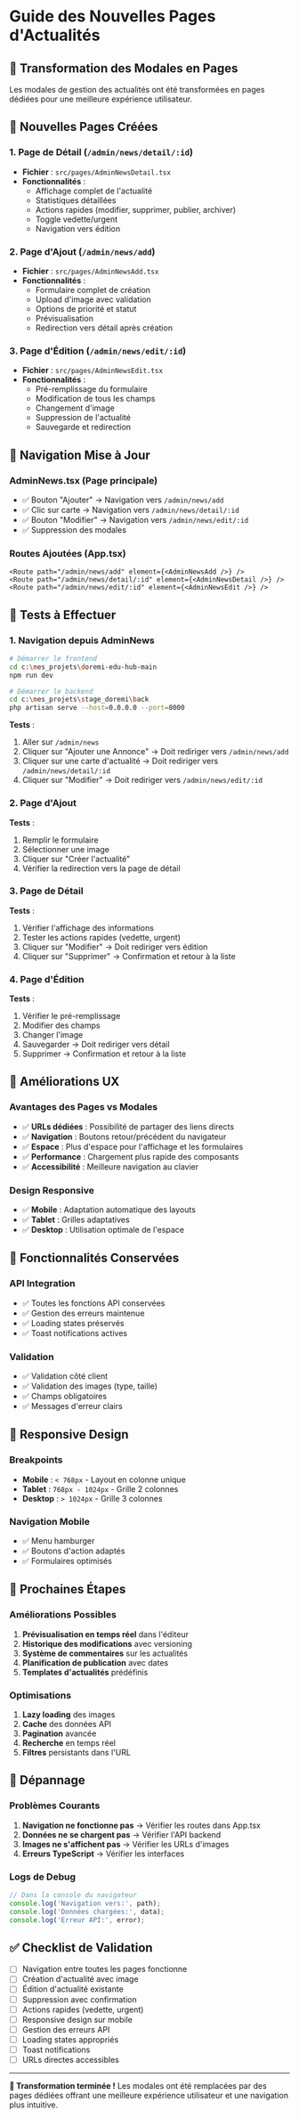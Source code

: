 # Guide des Nouvelles Pages d'Actualités

## 🎯 Transformation des Modales en Pages

Les modales de gestion des actualités ont été transformées en pages dédiées pour une meilleure expérience utilisateur.

## 📄 Nouvelles Pages Créées

### 1. **Page de Détail** (`/admin/news/detail/:id`)
- **Fichier** : `src/pages/AdminNewsDetail.tsx`
- **Fonctionnalités** :
  - Affichage complet de l'actualité
  - Statistiques détaillées
  - Actions rapides (modifier, supprimer, publier, archiver)
  - Toggle vedette/urgent
  - Navigation vers édition

### 2. **Page d'Ajout** (`/admin/news/add`)
- **Fichier** : `src/pages/AdminNewsAdd.tsx`
- **Fonctionnalités** :
  - Formulaire complet de création
  - Upload d'image avec validation
  - Options de priorité et statut
  - Prévisualisation
  - Redirection vers détail après création

### 3. **Page d'Édition** (`/admin/news/edit/:id`)
- **Fichier** : `src/pages/AdminNewsEdit.tsx`
- **Fonctionnalités** :
  - Pré-remplissage du formulaire
  - Modification de tous les champs
  - Changement d'image
  - Suppression de l'actualité
  - Sauvegarde et redirection

## 🔄 Navigation Mise à Jour

### **AdminNews.tsx** (Page principale)
- ✅ Bouton "Ajouter" → Navigation vers `/admin/news/add`
- ✅ Clic sur carte → Navigation vers `/admin/news/detail/:id`
- ✅ Bouton "Modifier" → Navigation vers `/admin/news/edit/:id`
- ✅ Suppression des modales

### **Routes Ajoutées** (App.tsx)
```tsx
<Route path="/admin/news/add" element={<AdminNewsAdd />} />
<Route path="/admin/news/detail/:id" element={<AdminNewsDetail />} />
<Route path="/admin/news/edit/:id" element={<AdminNewsEdit />} />
```

## 🧪 Tests à Effectuer

### **1. Navigation depuis AdminNews**
```bash
# Démarrer le frontend
cd c:\mes_projets\doremi-edu-hub-main
npm run dev

# Démarrer le backend
cd c:\mes_projets\stage_doremi\back
php artisan serve --host=0.0.0.0 --port=8000
```

**Tests** :
1. Aller sur `/admin/news`
2. Cliquer sur "Ajouter une Annonce" → Doit rediriger vers `/admin/news/add`
3. Cliquer sur une carte d'actualité → Doit rediriger vers `/admin/news/detail/:id`
4. Cliquer sur "Modifier" → Doit rediriger vers `/admin/news/edit/:id`

### **2. Page d'Ajout**
**Tests** :
1. Remplir le formulaire
2. Sélectionner une image
3. Cliquer sur "Créer l'actualité"
4. Vérifier la redirection vers la page de détail

### **3. Page de Détail**
**Tests** :
1. Vérifier l'affichage des informations
2. Tester les actions rapides (vedette, urgent)
3. Cliquer sur "Modifier" → Doit rediriger vers édition
4. Cliquer sur "Supprimer" → Confirmation et retour à la liste

### **4. Page d'Édition**
**Tests** :
1. Vérifier le pré-remplissage
2. Modifier des champs
3. Changer l'image
4. Sauvegarder → Doit rediriger vers détail
5. Supprimer → Confirmation et retour à la liste

## 🎨 Améliorations UX

### **Avantages des Pages vs Modales**
- ✅ **URLs dédiées** : Possibilité de partager des liens directs
- ✅ **Navigation** : Boutons retour/précédent du navigateur
- ✅ **Espace** : Plus d'espace pour l'affichage et les formulaires
- ✅ **Performance** : Chargement plus rapide des composants
- ✅ **Accessibilité** : Meilleure navigation au clavier

### **Design Responsive**
- ✅ **Mobile** : Adaptation automatique des layouts
- ✅ **Tablet** : Grilles adaptatives
- ✅ **Desktop** : Utilisation optimale de l'espace

## 🔧 Fonctionnalités Conservées

### **API Integration**
- ✅ Toutes les fonctions API conservées
- ✅ Gestion des erreurs maintenue
- ✅ Loading states préservés
- ✅ Toast notifications actives

### **Validation**
- ✅ Validation côté client
- ✅ Validation des images (type, taille)
- ✅ Champs obligatoires
- ✅ Messages d'erreur clairs

## 📱 Responsive Design

### **Breakpoints**
- **Mobile** : `< 768px` - Layout en colonne unique
- **Tablet** : `768px - 1024px` - Grille 2 colonnes
- **Desktop** : `> 1024px` - Grille 3 colonnes

### **Navigation Mobile**
- ✅ Menu hamburger
- ✅ Boutons d'action adaptés
- ✅ Formulaires optimisés

## 🚀 Prochaines Étapes

### **Améliorations Possibles**
1. **Prévisualisation en temps réel** dans l'éditeur
2. **Historique des modifications** avec versioning
3. **Système de commentaires** sur les actualités
4. **Planification de publication** avec dates
5. **Templates d'actualités** prédéfinis

### **Optimisations**
1. **Lazy loading** des images
2. **Cache** des données API
3. **Pagination** avancée
4. **Recherche** en temps réel
5. **Filtres** persistants dans l'URL

## 🐛 Dépannage

### **Problèmes Courants**
1. **Navigation ne fonctionne pas** → Vérifier les routes dans App.tsx
2. **Données ne se chargent pas** → Vérifier l'API backend
3. **Images ne s'affichent pas** → Vérifier les URLs d'images
4. **Erreurs TypeScript** → Vérifier les interfaces

### **Logs de Debug**
```javascript
// Dans la console du navigateur
console.log('Navigation vers:', path);
console.log('Données chargées:', data);
console.log('Erreur API:', error);
```

## ✅ Checklist de Validation

- [ ] Navigation entre toutes les pages fonctionne
- [ ] Création d'actualité avec image
- [ ] Édition d'actualité existante
- [ ] Suppression avec confirmation
- [ ] Actions rapides (vedette, urgent)
- [ ] Responsive design sur mobile
- [ ] Gestion des erreurs API
- [ ] Loading states appropriés
- [ ] Toast notifications
- [ ] URLs directes accessibles

---

**🎉 Transformation terminée !** Les modales ont été remplacées par des pages dédiées offrant une meilleure expérience utilisateur et une navigation plus intuitive.
